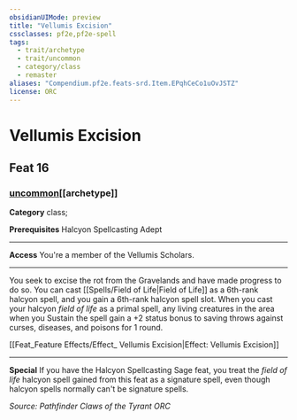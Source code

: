 ```yaml
---
obsidianUIMode: preview
title: "Vellumis Excision"
cssclasses: pf2e,pf2e-spell
tags:
  - trait/archetype
  - trait/uncommon
  - category/class
  - remaster
aliases: "Compendium.pf2e.feats-srd.Item.EPqhCeCo1uOvJSTZ"
license: ORC
---
```

# Vellumis Excision
## Feat 16
### [uncommon](uncommon "Uncommon Rarity Trait")[[archetype]]

**Category** class; 



**Prerequisites** Halcyon Spellcasting Adept
* * *
**Access** You're a member of the Vellumis Scholars.

* * *

You seek to excise the rot from the Gravelands and have made progress to do so. You can cast [[Spells/Field of Life|Field of Life]] as a 6th-rank halcyon spell, and you gain a 6th-rank halcyon spell slot. When you cast your halcyon _field of life_ as a primal spell, any living creatures in the area when you Sustain the spell gain a +2 status bonus to saving throws against curses, diseases, and poisons for 1 round.

[[Feat_Feature Effects/Effect_ Vellumis Excision|Effect: Vellumis Excision]]

* * *

**Special** If you have the Halcyon Spellcasting Sage feat, you treat the _field of life_ halcyon spell gained from this feat as a signature spell, even though halcyon spells normally can't be signature spells.

*Source: Pathfinder Claws of the Tyrant*
*ORC*